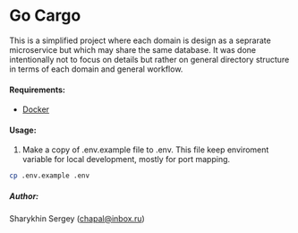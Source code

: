 Go Cargo
========

This is a simplified project where each domain is design as a seprarate microservice but which may share the same database.
It was done intentionally not to focus on details but rather on general directory structure in terms of each domain
and general workflow.

#### Requirements:
 - [Docker](https://www.docker.com/)

#### Usage:
1. Make a copy of .env.example file to .env. This file keep enviroment variable for local development, mostly for port mapping.
```bash
cp .env.example .env
```

##### Author: 

Sharykhin Sergey (chapal@inbox.ru)
